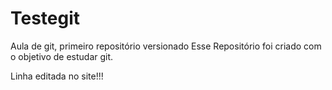 # Testegit
 Aula de git, primeiro repositório versionado
Esse Repositório foi criado com o objetivo de estudar git.

Linha editada no site!!!
